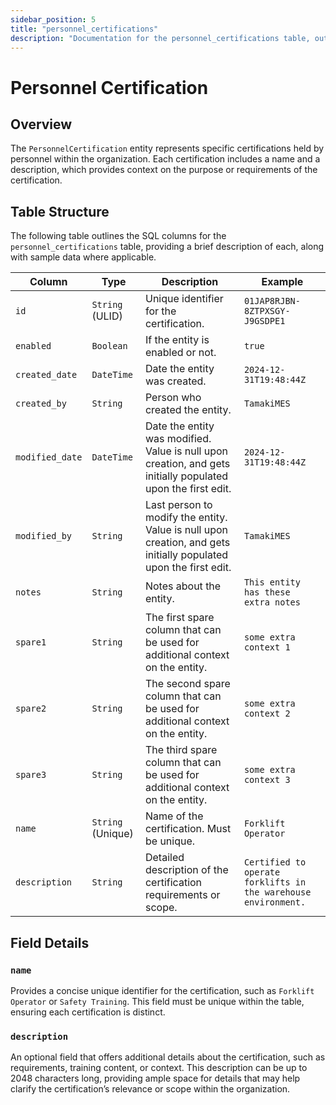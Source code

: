 ```yaml
---
sidebar_position: 5
title: "personnel_certifications"
description: "Documentation for the personnel_certifications table, outlining its columns and structure."
---
```


# Personnel Certification

## Overview

The `PersonnelCertification` entity represents specific certifications held by personnel within the organization. Each
certification includes a name and a description, which provides context on the purpose or requirements of the
certification.

## Table Structure

The following table outlines the SQL columns for the `personnel_certifications` table, providing a brief description of
each, along with sample data where applicable.

| Column          | Type              | Description                                                                                                      | Example                                                        |
|-----------------|-------------------|------------------------------------------------------------------------------------------------------------------|----------------------------------------------------------------|
| `id`            | `String` (ULID)   | Unique identifier for the certification.                                                                         | `01JAP8RJBN-8ZTPXSGY-J9GSDPE1`                                 |
| `enabled`       | `Boolean`         | If the entity is enabled or not.                                                                                 | `true`                                                         |
| `created_date`  | `DateTime`        | Date the entity was created.                                                                                     | `2024-12-31T19:48:44Z`                                         |
| `created_by`    | `String`          | Person who created the entity.                                                                                   | `TamakiMES`                                                    |
| `modified_date` | `DateTime`        | Date the entity was modified. Value is null upon creation, and gets initially populated upon the first edit.     | `2024-12-31T19:48:44Z`                                         |
| `modified_by`   | `String`          | Last person to modify the entity. Value is null upon creation, and gets initially populated upon the first edit. | `TamakiMES`                                                    |
| `notes`         | `String`          | Notes about the entity.                                                                                          | `This entity has these extra notes`                            |
| `spare1`        | `String`          | The first spare column that can be used for additional context on the entity.                                    | `some extra context 1`                                         |
| `spare2`        | `String`          | The second spare column that can be used for additional context on the entity.                                   | `some extra context 2`                                         |
| `spare3`        | `String`          | The third spare column that can be used for additional context on the entity.                                    | `some extra context 3`                                         |
| `name`          | `String` (Unique) | Name of the certification. Must be unique.                                                                       | `Forklift Operator`                                            |
| `description`   | `String`          | Detailed description of the certification requirements or scope.                                                 | `Certified to operate forklifts in the warehouse environment.` |

## Field Details

### `name`

Provides a concise unique identifier for the certification, such as `Forklift Operator` or `Safety Training`.
This field must be unique within the table, ensuring each certification is distinct.

### `description`

An optional field that offers additional details about the certification, such as requirements, training content, or
context. This description can be up to 2048 characters long, providing ample space for details that may help clarify the
certification’s relevance or scope within the organization.
